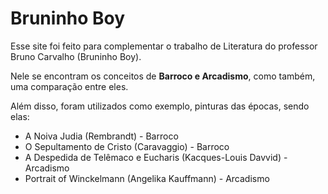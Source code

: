 # Bruninho Boy
Esse site foi feito para complementar o trabalho de Literatura do professor Bruno Carvalho (Bruninho Boy).

Nele se encontram os conceitos de **Barroco e Arcadismo**, como também, uma comparação entre eles.

Além disso, foram utilizados como exemplo, pinturas das épocas, sendo elas:

- A Noiva Judia (Rembrandt) - Barroco
- O Sepultamento de Cristo (Caravaggio) - Barroco
- A Despedida de Telêmaco e Eucharis (Kacques-Louis Davvid) - Arcadismo
- Portrait of Winckelmann (Angelika Kauffmann) - Arcadismo
